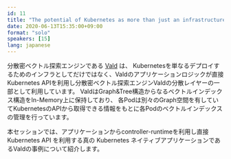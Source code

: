 ```yaml
---
id: 11
title: "The potential of Kubernetes as more than just an infrastructure to deploy"
date: 2020-06-13T15:35:00+09:00
format: "solo"
speakers: [15]
lang: japanese
---
```


分散密ベクトル探索エンジンである [Vald](https://github.com/vdaas/vald) は、 Kubernetesを単なるデプロイするためのインフラとしてだけではなく、Valdのアプリケーションロジックが直接Kubernetes APIを利用し分散密ベクトル探索エンジンValdの分散レイヤーの一部として利用しています。
ValdはGraph&Tree構造からなるベクトルインデックス構造をIn-Memory上に保持しており、
各Podは別々のGraph空間を有していてKubernetesのAPIから取得できる情報をもとに各Podのベクトルインデックスの管理を行っています。

本セッションでは、アプリケーションからcontroller-runtimeを利用し直接 Kubernetes API を利用する真の Kubernetes ネイティブアプリケーションであるValdの事例について紹介します。
